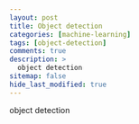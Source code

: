 ```yaml
---
layout: post
title: Object detection
categories: [machine-learning]
tags: [object-detection]
comments: true
description: >
  object detection
sitemap: false
hide_last_modified: true
---
```


object detection